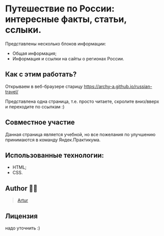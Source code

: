# Путешествие по России: интересные факты, статьи, сслыки.

Представлены несколько блоков информации:

- Общая информация;
- Информация и ссылки на сайты о регионах России.

## Как с этим работать?

Открываем в веб-браузере старицу https://archy-a.github.io/russian-travel/

Представлена одна страница, т.е. просто читаете, скролите вниз/вверх и переходите по ссылкам :)

## Совместное участие
Данная страница является учебной, но все пожелания по улучшению принимаются в команду Яндек.Практикума.

## Использованные технологии:
- HTML;
- CSS.

## Author :man_technologist:

> [Artur](https://github.com/Archy-A)

## Лицензия
надо уточнить :)
